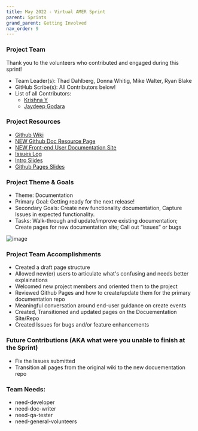 ```yaml
---
title: May 2022 - Virtual AMER Sprint
parent: Sprints
grand_parent: Getting Involved
nav_order: 9
---
```


### Project Team
Thank you to the volunteers who contributed and engaged during this sprint!
* Team Leader(s): Thad Dahlberg, Donna Whitig, Mike Walter, Ryan Blake
* GitHub Scribe(s): All Contributors below!
* List of all Contributors: 
  - [Krishna Y](https://github.com/skrishna243)
  - [Jaydeep Godara](https://github.com/JaydeepGo) 


### Project Resources
* [Github Wiki](https://github.com/SFDO-Community-Sprints/Summit-Events-App/wiki)
* [NEW Github Doc Resource Page](https://github.com/SFDO-Community-Sprints/summit-events-app-documentation)
* [NEW Front-end User Documentation Site](https://sfdo-community-sprints.github.io/summit-events-app-documentation/)
* [Issues Log](https://github.com/SFDO-Community-Sprints/Summit-Events-App/issues) 
* [Intro Slides](https://docs.google.com/presentation/d/1IRuan8BUvL3lr7nPCHoJcaS8Ng6KLQSaB2-_lWp6LpM/edit#slide=id.g126c1c2ceab_0_59)
* [Github Pages Slides](https://docs.google.com/presentation/d/1rWDH8HqTT-D_NhfhrkVMEK-51z7CevnYT7lUyFCcDg8/view#slide=id.p)

### Project Theme & Goals
* Theme: Documentation
* Primary Goal: Getting ready for the next release!
* Secondary Goals: Create new functionality documentation, Capture Issues in expected functionality.
* Tasks: Walk-through and update/improve existing documentation; Create pages for new documentation site; Call out “issues” 
or bugs

![image](https://user-images.githubusercontent.com/60475518/166988112-d0b4720c-4e23-4ece-a64e-ed3053f7f952.png)


### Project Team Accomplishments
* Created a draft page structure
* Allowed new(er) users to articulate what's confusing and needs better explainations
* Welcomed new project members and oriented them to the project
* Reviewed Github Pages and how to create/update them for the primary documentation repo
* Meaningful conversation around end-user guidance on create events
* Created, Transitioned and updated pages on the Docuementation Site/Repo
* Created Issues for bugs and/or feature enhancements

### Future Contributions (AKA what were you unable to finish at the Sprint)
* Fix the Issues submitted
* Transition all pages from the original wiki to the new docuementation repo


### Team Needs:
* need-developer
* need-doc-writer
* need-qa-tester
* need-general-volunteers
